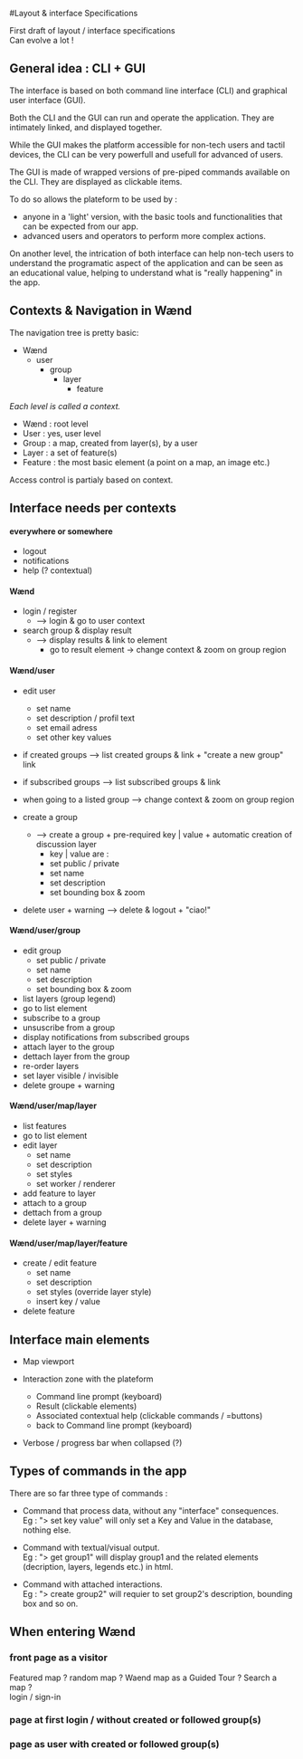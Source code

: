 #Layout & interface Specifications

First draft of layout / interface specifications  
Can evolve a lot !

## General idea : CLI + GUI

The interface is based on both command line interface (CLI) and graphical user interface (GUI).

Both the CLI and the GUI can run and operate the application. They are intimately linked, and displayed together. 

While the GUI makes the platform accessible for non-tech users and tactil devices, the CLI can be very powerfull and usefull for advanced of users. 

The GUI is made of wrapped versions of pre-piped commands available on the CLI. They are displayed as clickable items. 

To do so allows the plateform to be used by : 

* anyone in a 'light' version, with the basic tools and functionalities that can be expected from our app. 
* advanced users and operators to perform more complex actions. 

On another level, the intrication of both interface can help non-tech users to understand the programatic aspect of the application and can be seen as an educational value, helping to understand what is "really happening" in the app.

## Contexts & Navigation in Wænd

The navigation tree is pretty basic: 

- Wænd
	- user
		- group
			- layer
				- feature

*Each level is called a context.*

- Wænd : root level
- User : yes, user level
- Group : a map, created from layer(s), by a user
- Layer : a set of feature(s)
- Feature : the most basic element (a point on a map, an image etc.)

Access control is partialy based on context.

## Interface needs per contexts

#### everywhere or somewhere

- logout
- notifications
- help (? contextual)


#### Wænd
- login / register
	- --> login & go to user context
- search group & display result
	- --> display results & link to element
		- go to result element -> change context & zoom on group region


#### Wænd/user

- edit user 
	- set name
	- set description / profil text
	- set email adress
	- set other key values
 
- if created groups --> list created groups & link + "create a new group" link

- if subscribed groups --> list subscribed groups & link

- when going to a listed group --> change context & zoom on group region 

- create a group 
	- --> create a group + pre-required key | value + automatic creation of discussion layer
		- key | value are : 
		- set public / private
		- set name
		- set description
		- set bounding box & zoom

- delete user + warning --> delete & logout + "ciao!"


#### Wænd/user/group

- edit group 
	- set public / private
	- set name
	- set description
	- set bounding box & zoom
- list layers (group legend)
- go to list element
- subscribe to a group	
- unsuscribe from a group
- display notifications from subscribed groups
- attach layer to the group 
- dettach layer from the group
- re-order layers
- set layer visible / invisible
- delete groupe + warning

#### Wænd/user/map/layer

- list features
- go to list element
- edit layer
	- set name
	- set description
	- set styles
	- set worker / renderer
- add feature to layer
- attach to a group
- dettach from a group
- delete layer + warning


#### Wænd/user/map/layer/feature

- create / edit feature
	- set name
	- set description
	- set styles (override layer style)
	- insert key / value
- delete feature


## Interface main elements

- Map viewport  
- Interaction zone with the plateform
	- Command line prompt (keyboard)
	- Result (clickable elements)
	- Associated contextual help (clickable commands / =buttons)
	- back to Command line prompt (keyboard)

- Verbose / progress bar when collapsed (?)


## Types of commands in the app

There are so far three type of commands : 

- Command that process data, without any "interface" consequences.  
Eg : "> set key value" will only set a Key and Value in the database, nothing else.

- Command with textual/visual output.  
Eg : "> get group1" will display group1 and the related elements (decription, layers, legends etc.) in html.

- Command with attached interactions.  
Eg : "> create group2" will requier to set group2's description, bounding box and so on.


## When entering Wænd

### front page as a visitor
Featured map ? random map ?
Waend map as a Guided Tour ? 
Search a map ?  
login / sign-in

### page at first login / without created or followed group(s)



### page as user with created or followed group(s)

